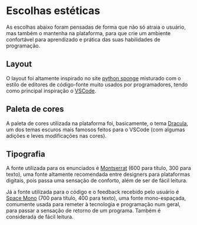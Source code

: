 # Escolhas estéticas
As escolhas abaixo foram pensadas de forma que não só atraia o usuário, mas também o mantenha na plataforma, para que crie um ambiente confortável para aprendizado e prática das suas habilidades de programação.

## Layout
O layout foi altamente inspirado no site [python sponge](https://www.pythonsponge.com) misturado com o estilo de editores de código-fonte muito usados por programadores, tendo como principal inspiração o [VSCode](https://code.visualstudio.com).

## Paleta de cores
A paleta de cores utilizada na plataforma foi, basicamente, o tema [Dracula](https://draculatheme.com/contribute), um dos temas escuros mais famosos feitos para o VSCode (com algumas adições e leves modificações nas cores).

## Tipografia
A fonte utilizada para os enunciados é [Montserrat](https://fonts.google.com/specimen/Montserrat) (600 para título, 300 para texto), uma fonte altamente recomendada entre designers para plataformas digitais, pois passa uma sensação de conforto, além de ser de fácil leitura.

Já a fonte utilizada para o código e o feedback recebido pelo usuário é [Space Mono](https://fonts.google.com/specimen/Space+Mono) (700 para título, 400 para texto), uma fonte mono-espaçada, comumente usada para remeter à tecnologia e programação num geral, para passar a sensação de retorno de um programa. Também é considerada de fácil leitura.
